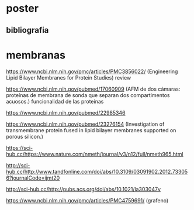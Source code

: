 # poster

## bibliografia

# membranas 
https://www.ncbi.nlm.nih.gov/pmc/articles/PMC3856022/ (Engineering Lipid Bilayer Membranes for Protein Studies) review

https://www.ncbi.nlm.nih.gov/pubmed/17060909 (AFM de dos cámaras: proteínas de membrana de sonda que separan dos compartimentos acuosos.) funcionalidad de las proteinas

https://www.ncbi.nlm.nih.gov/pubmed/22985346 

https://www.ncbi.nlm.nih.gov/pubmed/23276154 (Investigation of transmembrane protein fused in lipid bilayer membranes supported on porous silicon.)

https://sci-hub.cc/https://www.nature.com/nmeth/journal/v3/n12/full/nmeth965.html

http://sci-hub.cc/http://www.tandfonline.com/doi/abs/10.3109/03091902.2012.733056?journalCode=ijmt20

http://sci-hub.cc/http://pubs.acs.org/doi/abs/10.1021/la303047v


https://www.ncbi.nlm.nih.gov/pmc/articles/PMC4759691/ (grafeno)
